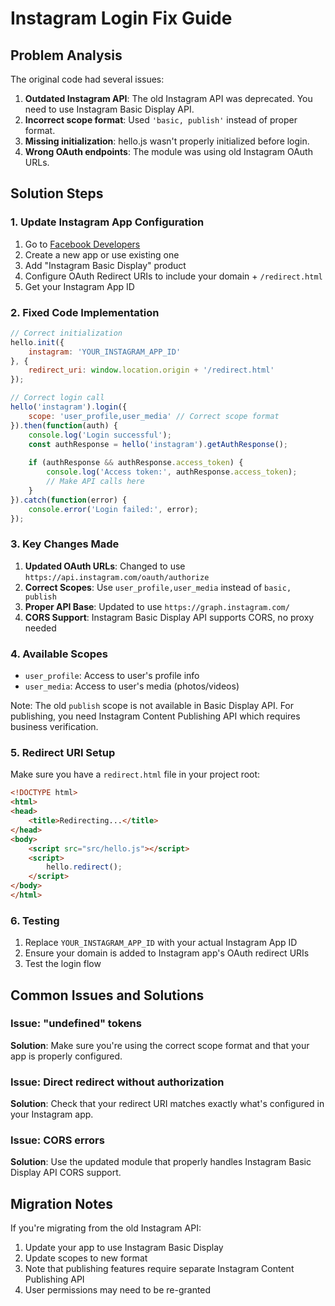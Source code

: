 # Instagram Login Fix Guide

## Problem Analysis

The original code had several issues:

1. **Outdated Instagram API**: The old Instagram API was deprecated. You need to use Instagram Basic Display API.
2. **Incorrect scope format**: Used `'basic, publish'` instead of proper format.
3. **Missing initialization**: hello.js wasn't properly initialized before login.
4. **Wrong OAuth endpoints**: The module was using old Instagram OAuth URLs.

## Solution Steps

### 1. Update Instagram App Configuration

1. Go to [Facebook Developers](https://developers.facebook.com/)
2. Create a new app or use existing one
3. Add "Instagram Basic Display" product
4. Configure OAuth Redirect URIs to include your domain + `/redirect.html`
5. Get your Instagram App ID

### 2. Fixed Code Implementation

```javascript
// Correct initialization
hello.init({
    instagram: 'YOUR_INSTAGRAM_APP_ID'
}, {
    redirect_uri: window.location.origin + '/redirect.html'
});

// Correct login call
hello('instagram').login({
    scope: 'user_profile,user_media' // Correct scope format
}).then(function(auth) {
    console.log('Login successful');
    const authResponse = hello('instagram').getAuthResponse();
    
    if (authResponse && authResponse.access_token) {
        console.log('Access token:', authResponse.access_token);
        // Make API calls here
    }
}).catch(function(error) {
    console.error('Login failed:', error);
});
```

### 3. Key Changes Made

1. **Updated OAuth URLs**: Changed to use `https://api.instagram.com/oauth/authorize`
2. **Correct Scopes**: Use `user_profile,user_media` instead of `basic, publish`
3. **Proper API Base**: Updated to use `https://graph.instagram.com/`
4. **CORS Support**: Instagram Basic Display API supports CORS, no proxy needed

### 4. Available Scopes

- `user_profile`: Access to user's profile info
- `user_media`: Access to user's media (photos/videos)

Note: The old `publish` scope is not available in Basic Display API. For publishing, you need Instagram Content Publishing API which requires business verification.

### 5. Redirect URI Setup

Make sure you have a `redirect.html` file in your project root:

```html
<!DOCTYPE html>
<html>
<head>
    <title>Redirecting...</title>
</head>
<body>
    <script src="src/hello.js"></script>
    <script>
        hello.redirect();
    </script>
</body>
</html>
```

### 6. Testing

1. Replace `YOUR_INSTAGRAM_APP_ID` with your actual Instagram App ID
2. Ensure your domain is added to Instagram app's OAuth redirect URIs
3. Test the login flow

## Common Issues and Solutions

### Issue: "undefined" tokens
**Solution**: Make sure you're using the correct scope format and that your app is properly configured.

### Issue: Direct redirect without authorization
**Solution**: Check that your redirect URI matches exactly what's configured in your Instagram app.

### Issue: CORS errors
**Solution**: Use the updated module that properly handles Instagram Basic Display API CORS support.

## Migration Notes

If you're migrating from the old Instagram API:
1. Update your app to use Instagram Basic Display
2. Update scopes to new format
3. Note that publishing features require separate Instagram Content Publishing API
4. User permissions may need to be re-granted